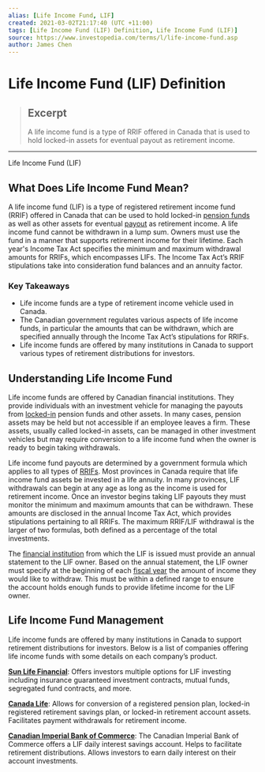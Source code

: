 ```yaml
---
alias: [Life Income Fund, LIF]
created: 2021-03-02T21:17:40 (UTC +11:00)
tags: [Life Income Fund (LIF) Definition, Life Income Fund (LIF)]
source: https://www.investopedia.com/terms/l/life-income-fund.asp
author: James Chen
---
```


# Life Income Fund (LIF) Definition

> ## Excerpt
> A life income fund is a type of RRIF offered in Canada that is used to hold locked-in assets for eventual payout as retirement income.

---

Life Income Fund (LIF)
## What Does Life Income Fund Mean?

A life income fund (LIF) is a type of registered retirement income fund (RRIF) offered in Canada that can be used to hold locked-in [pension funds](https://www.investopedia.com/terms/p/pensionplan.asp) as well as other assets for eventual [payout](https://www.investopedia.com/terms/p/payout.asp) as retirement income. A life income fund cannot be withdrawn in a lump sum. Owners must use the fund in a manner that supports retirement income for their lifetime. Each year's Income Tax Act specifies the minimum and maximum withdrawal amounts for RRIFs, which encompasses LIFs. The Income Tax Act’s RRIF stipulations take into consideration fund balances and an annuity factor.

### Key Takeaways

-   Life income funds are a type of retirement income vehicle used in Canada.
-   The Canadian government regulates various aspects of life income funds, in particular the amounts that can be withdrawn, which are specified annually through the Income Tax Act’s stipulations for RRIFs.
-   Life income funds are offered by many institutions in Canada to support various types of retirement distributions for investors.

## Understanding Life Income Fund

Life income funds are offered by Canadian financial institutions. They provide individuals with an investment vehicle for managing the payouts from [locked-in](https://www.investopedia.com/terms/l/locked-in-retirement-account.asp) pension funds and other assets. In many cases, pension assets may be held but not accessible if an employee leaves a firm. These assets, usually called locked-in assets, can be managed in other investment vehicles but may require conversion to a life income fund when the owner is ready to begin taking withdrawals.

Life income fund payouts are determined by a government formula which applies to all types of [RRIFs](https://www.investopedia.com/terms/r/rrif.asp). Most provinces in Canada require that life income fund assets be invested in a life annuity. In many provinces, LIF withdrawals can begin at any age as long as the income is used for retirement income. Once an investor begins taking LIF payouts they must monitor the minimum and maximum amounts that can be withdrawn. These amounts are disclosed in the annual Income Tax Act, which provides stipulations pertaining to all RRIFs. The maximum RRIF/LIF withdrawal is the larger of two formulas, both defined as a percentage of the total investments.

The [financial institution](https://www.investopedia.com/terms/f/financialinstitution.asp) from which the LIF is issued must provide an annual statement to the LIF owner. Based on the annual statement, the LIF owner must specify at the beginning of each [fiscal year](https://www.investopedia.com/terms/f/fiscalyear.asp) the amount of income they would like to withdraw. This must be within a defined range to ensure the account holds enough funds to provide lifetime income for the LIF owner.

## Life Income Fund Management

Life income funds are offered by many institutions in Canada to support retirement distributions for investors. Below is a list of companies offering life income funds with some details on each company’s product.

[**Sun Life Financial**](https://www.sunlife.ca/ca/Investments/RRIF+and+LIF/Life+income+fund+LIF+and+locked-in+retirement+income+fund+LRIF?vgnLocale=en_CA): Offers investors multiple options for LIF investing including insurance guaranteed investment contracts, mutual funds, segregated fund contracts, and more.

[**Canada Life**](https://www.canadalife.com/investing/investments-for-plan-members/post-retirement-solutions/life-income-fund.html): Allows for conversion of a registered pension plan, locked-in registered retirement savings plan, or locked-in retirement account assets. Facilitates payment withdrawals for retirement income.

[**Canadian Imperial Bank of Commerce**](https://www.cibc.com/en/personal-banking/investments/retirement-planning/income-options/lif-daily-interest-savings.html): The Canadian Imperial Bank of Commerce offers a LIF daily interest savings account. Helps to facilitate retirement distributions. Allows investors to earn daily interest on their account investments.
